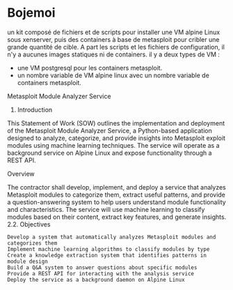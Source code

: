 # Bojemoi

un kit composé de fichiers et de scripts pour installer une VM alpine Linux sous xenserver, puis des containers à base de metasploit pour cribler une grande quantité de cible.
A part les scripts et les fichiers de configuration, il n'y a aucunes images statiques ni de containers.
il y a deux types de VM :
- une VM postgresql pour les containers metasploit.
- un nombre variable de VM alpine linux avec un nombre variable de containers metasploit.

Metasploit Module Analyzer Service
1. Introduction

This Statement of Work (SOW) outlines the implementation and deployment of the Metasploit Module Analyzer Service, a Python-based application designed to analyze, categorize, and provide insights into Metasploit exploit modules using machine learning techniques. The service will operate as a background service on Alpine Linux and expose functionality through a REST API.

Overview

The contractor shall develop, implement, and deploy a service that analyzes Metasploit modules to categorize them, extract useful patterns, and provide a question-answering system to help users understand module functionality and characteristics. The service will use machine learning to classify modules based on their content, extract key features, and generate insights.
2.2. Objectives

    Develop a system that automatically analyzes Metasploit modules and categorizes them
    Implement machine learning algorithms to classify modules by type
    Create a knowledge extraction system that identifies patterns in module design
    Build a Q&A system to answer questions about specific modules
    Provide a REST API for interacting with the analysis service
    Deploy the service as a background daemon on Alpine Linux
